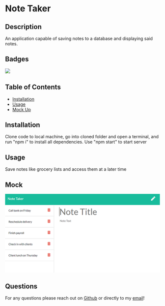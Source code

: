 # Note Taker

## Description 

An application capable of saving notes to a database and displaying said notes.

## Badges

![](https://img.shields.io/static/v1?label=license&message=&color=brightgreen?style=plastic&logo=appveyor)

## Table of Contents

* [Installation](#installation)
* [Usage](#usage)
* [Mock Up](#mock)


## Installation

Clone code to local machine, go into cloned folder and open a terminal, and run "npm i" to install all dependencies. Use "npm start" to start server


## Usage 

Save notes like grocery lists and access them at a later time 

## Mock

![Mock](https://github.com/CucciPro/NoteTaker/blob/master/public/assets/images/demo.png)


## Questions

For any questions please reach out on [Github](https://github.com/CucciPro/) or directly to my [email](josej@email.arizona.edu)!

